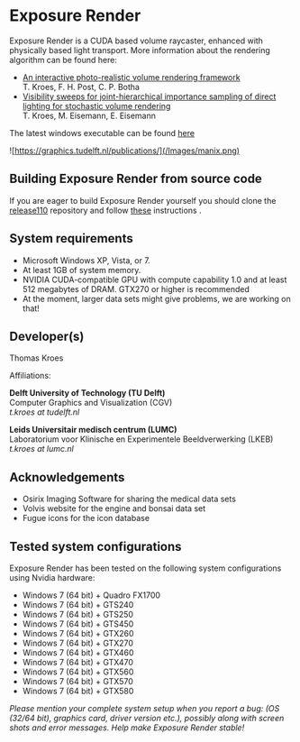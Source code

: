 
# Exposure Render

Exposure Render is a CUDA based volume raycaster, enhanced with physically based light transport. More information about the rendering algorithm can be found here:
* [An interactive photo-realistic volume rendering framework](http://graphics.tudelft.nl/Publications/kroes_exposure_2012)  
T. Kroes, F. H. Post, C. P. Botha
* [Visibility sweeps for joint-hierarchical importance sampling of direct lighting for stochastic volume rendering](http://graphics.tudelft.nl/Publications-new/2015/KEE1)  
T. Kroes, M. Eisemann, E. Eisemann

The latest windows executable can be found [here](https://github.com/ThomasKroes/exposure-render/releases/tag/1.1.0)

![https://graphics.tudelft.nl/publications/](/Images/manix.png)

## Building Exposure Render from source code
If you are eager to build Exposure Render yourself you should clone the [release110](https://github.com/ThomasKroes/exposure-render.release110.git) repository and follow  [these](https://github.com/ThomasKroes/exposure-render.release110/blob/master/build.md) instructions .

## System requirements

* Microsoft Windows XP, Vista, or 7.
* At least 1GB of system memory.
* NVIDIA CUDA-compatible GPU with compute capability 1.0 and at least 512 megabytes of DRAM. GTX270 or higher is recommended
* At the moment, larger data sets might give problems, we are working on that!

## Developer(s)

Thomas Kroes

Affiliations:

**Delft University of Technology (TU Delft)**  
Computer Graphics and Visualization (CGV)  
*t.kroes at tudelft.nl*

**Leids Universitair medisch centrum (LUMC)**  
Laboratorium voor Klinische en Experimentele Beeldverwerking (LKEB)  
*t.kroes at lumc.nl*

## Acknowledgements

* Osirix Imaging Software for sharing the medical data sets
* Volvis website for the engine and bonsai data set
* Fugue icons for the icon database

## Tested system configurations

Exposure Render has been tested on the following system configurations using Nvidia hardware:

* Windows 7 (64 bit) + Quadro FX1700
* Windows 7 (64 bit) + GTS240
* Windows 7 (64 bit) + GTS250
* Windows 7 (64 bit) + GTS450
* Windows 7 (64 bit) + GTX260
* Windows 7 (64 bit) + GTX270
* Windows 7 (64 bit) + GTX460
* Windows 7 (64 bit) + GTX470
* Windows 7 (64 bit) + GTX560
* Windows 7 (64 bit) + GTX570
* Windows 7 (64 bit) + GTX580

*Please mention your complete system setup when you report a bug: (OS (32/64 bit), graphics card, driver version etc.), possibly along with screen shots and error messages. Help make Exposure Render stable!*
